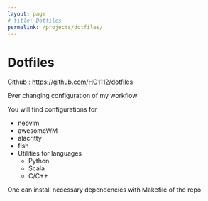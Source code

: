```yaml
---
layout: page
# title: Dotfiles
permalink: /projects/dotfiles/
---
```


# Dotfiles

Github : https://github.com/HG1112/dotfiles

Ever changing configuration of my workflow

You will find configurations for
- neovim 
- awesomeWM
- alacritty
- fish
- Utilities for languages 
  - Python
  - Scala
  - C/C++

One can install necessary dependencies with Makefile of the repo

